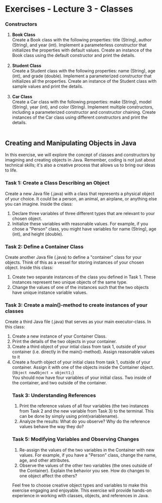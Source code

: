 # Exercises - Lecture 3 - Classes

### Constructors
<ol>
<li><b>Book Class</b><br>
Create a Book class with the following properties: title (String), author (String), and year (int). Implement a parameterless constructor that initializes the properties with default values. Create an instance of the Book class using the default constructor and print the details.
</li><br>

<li><b>Student Class</b><br>
Create a Student class with the following properties: name (String), age (int), and grade (double). Implement a parameterized constructor that initializes all the properties. Create an instance of the Student class with sample values and print the details.
</li><br>

<li><b>Car Class</b><br>
Create a Car class with the following properties: make (String), model (String), year (int), and color (String). Implement multiple constructors, including a parameterized constructor and constructor chaining. Create instances of the Car class using different constructors and print the details.
</li><br>
</ol>

## Creating and Manipulating Objects in Java
In this exercise, we will explore the concept of classes and constructors by imagining and creating objects in Java. Remember, coding is not just about technical skills; it's also a creative process that allows us to bring our ideas to life.

### Task 1: Create a Class Describing an Object

Create a new Java file (.java) with a class that represents a physical object of your choice. It could be a person, an animal, an airplane, or anything else you can imagine. Inside the class:
<ol>
<li>Declare three variables of three different types that are relevant to your chosen object.</li>
<li>Initialize these variables with reasonable values. For example, if you chose a "Person" class, you might have variables for name (String), age (int), and height (double).</li>
</ol>

### Task 2: Define a Container Class

Create another Java file (.java) to define a "container" class for your objects. Think of this as a vessel for storing instances of your chosen object. Inside this class:

<ol>
<li>Create two separate instances of the class you defined in Task 1. These instances represent two unique objects of the same type.</li>
<li>Change the values of one of the instances such that the two objects have unique instance variable values.</li>
</ol>

### Task 3: Create a main()-method to create instances of your classes

Create a third Java file (.java) that serves as your main executor-class. In this class:

<ol>
<li>Create a new instance of your Container Class.</li>
<li>Print the details of the two objects in your container.</li>
<li>Create a third object of your intial class from task 1, outside of your container (i.e. directly in the main()-method). Assign reasonable values to it</li>
<li>Create a fourth object of your initial class from task 1, outside of your container. Assign it with one of the objects inside the Container object. (<code>Object newObject = object1;</code>)</li>
You should now have four variables of your initial class. Two inside of the container, and two outside of the container.

### Task 3: Understanding References

<ol>
<li>Print the reference values of all four variables (the two instances from Task 2 and the new variable from Task 3) to the terminal. This can be done by simply using print(variablename).</li>
<li>Analyze the results: What do you observe? Why do the reference values behave the way they do?</li>
</ol>

### Task 5: Modifying Variables and Observing Changes

<ol>
<li>Re-assign the values of the two variables in the Container with new values. For example, if you have a "Person" class, change the name, age, and other attributes.</li>
<li>Observe the values of the other two variables (the ones outside of the Container). Explain the behavior you see. How do changes to one object affect the others?</li>
</ol>

Feel free to choose creative object types and variables to make this exercise engaging and enjoyable. This exercise will provide hands-on experience in working with classes, objects, and references in Java.